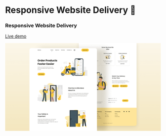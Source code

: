 # Responsive Website Delivery 🚚

### Responsive Website Delivery

<a href="https://oussamahorrigue.github.io/delivery/" target="blank">Live demo</a>


![Delivery website](/preview.png)
